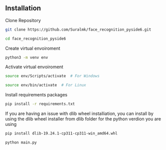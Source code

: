 
## Installation

Clone Repository

```bash
git clone https://github.com/Suralmk/face_recognition_pyside6.git
```

```bash 
cd face_recognition_pyside6
```

Create virtual envoiroment

```bash
python3 -m venv env
```

Activate virtual envoiroment

```bash
source env/Scripts/activate  # For Windows

source env/bin/activate  # For Linux
```

Install requirements packages

```bash
pip install -r requirements.txt
```

If you are having an issue with dlib wheel installiation, you can install by using the dlib wheel installer from dlib folder for the python verdion you are using

```bash
pip install dlib-19.24.1-cp311-cp311-win_amd64.whl
```

```bash
python main.py
```

